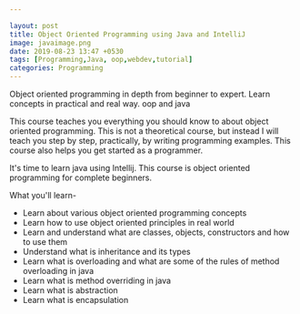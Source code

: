 ```yaml
---

layout: post
title: Object Oriented Programming using Java and IntelliJ
image: javaimage.png
date: 2019-08-23 13:47 +0530  
tags: [Programming,Java, oop,webdev,tutorial]
categories: Programming
---
```



Object oriented programming in depth from beginner to expert. Learn concepts in practical and real way. oop and java

This course teaches you everything you should know to about object oriented programming. This is not a theoretical course, but instead I will teach you step by step, practically, by writing programming examples. This course also helps you get started as a programmer.

It's time to learn java using Intellij. This course is object oriented programming for complete beginners.

What you'll learn-

* Learn about various object oriented programming concepts
* Learn how to use object oriented principles in real world
* Learn and understand what are classes, objects, constructors and how to use them
* Understand what is inheritance and its types
* Learn what is overloading and what are some of the rules of method overloading in java
* Learn what is method overriding in java
* Learn what is abstraction
* Learn what is encapsulation

